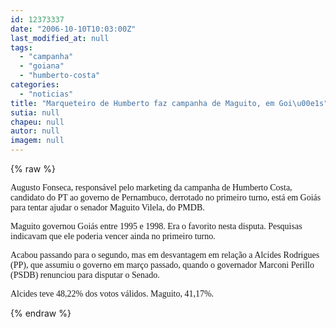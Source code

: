 ```yaml
---
id: 12373337
date: "2006-10-10T10:03:00Z"
last_modified_at: null
tags:
  - "campanha"
  - "goiana"
  - "humberto-costa"
categories:
  - "noticias"
title: "Marqueteiro de Humberto faz campanha de Maguito, em Goi\u00e1s"
sutia: null
chapeu: null
autor: null
imagem: null
---
```

{% raw %}
<p><P><FONT face=Verdana>Augusto Fonseca, responsável pelo marketing da campanha de Humberto Costa, candidato do PT ao governo de Pernambuco, derrotado no primeiro turno, está em Goiás para tentar ajudar o senador Maguito Vilela, do PMDB.</FONT></P></p>
<p><P><FONT face=Verdana>Maguito governou Goiás entre 1995 e 1998. Era o favorito nesta disputa. Pesquisas indicavam que ele poderia vencer ainda no primeiro turno.</FONT></P></p>
<p><P><FONT face=Verdana>Acabou passando para o segundo, mas em desvantagem em relação a Alcides Rodrigues (PP), que assumiu o governo em março passado, quando o governador Marconi Perillo (PSDB) renunciou para disputar o Senado.</FONT></P></p>
<p><P><FONT face=Verdana>Alcides teve 48,22% dos votos válidos. Maguito, 41,17%.</FONT></P> </p>
{% endraw %}